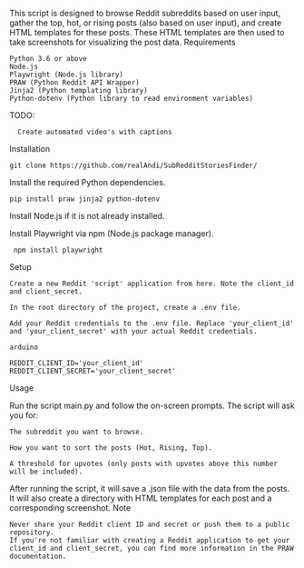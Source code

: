 This script is designed to browse Reddit subreddits based on user input, gather the top, hot, or rising posts (also based on user input), and create HTML templates for these posts. These HTML templates are then used to take screenshots for visualizing the post data.
Requirements

    Python 3.6 or above
    Node.js
    Playwright (Node.js library)
    PRAW (Python Reddit API Wrapper)
    Jinja2 (Python templating library)
    Python-dotenv (Python library to read environment variables)

TODO:
```
  Create automated video's with captions
```


Installation

```
git clone https://github.com/realAndi/SubRedditStoriesFinder/
```


Install the required Python dependencies.
```
pip install praw jinja2 python-dotenv
```

Install Node.js if it is not already installed. 

Install Playwright via npm (Node.js package manager).
```
 npm install playwright
```
Setup

    Create a new Reddit 'script' application from here. Note the client_id and client_secret.

    In the root directory of the project, create a .env file.

    Add your Reddit credentials to the .env file. Replace 'your_client_id' and 'your_client_secret' with your actual Reddit credentials.

    arduino

    REDDIT_CLIENT_ID='your_client_id'
    REDDIT_CLIENT_SECRET='your_client_secret'

Usage

Run the script main.py and follow the on-screen prompts. The script will ask you for:

    The subreddit you want to browse.

    How you want to sort the posts (Hot, Rising, Top).

    A threshold for upvotes (only posts with upvotes above this number will be included).


After running the script, it will save a .json file with the data from the posts. It will also create a directory with HTML templates for each post and a corresponding screenshot.
Note

    Never share your Reddit client ID and secret or push them to a public repository.
    If you're not familiar with creating a Reddit application to get your client_id and client_secret, you can find more information in the PRAW documentation.

